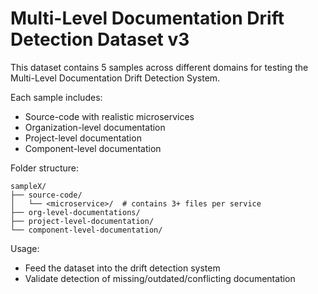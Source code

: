 
# Multi-Level Documentation Drift Detection Dataset v3

This dataset contains 5 samples across different domains for testing the
Multi-Level Documentation Drift Detection System.

Each sample includes:
- Source-code with realistic microservices
- Organization-level documentation
- Project-level documentation
- Component-level documentation

Folder structure:
```
sampleX/
├── source-code/
│   └── <microservice>/  # contains 3+ files per service
├── org-level-documentations/
├── project-level-documentation/
└── component-level-documentation/
```

Usage:
- Feed the dataset into the drift detection system
- Validate detection of missing/outdated/conflicting documentation
